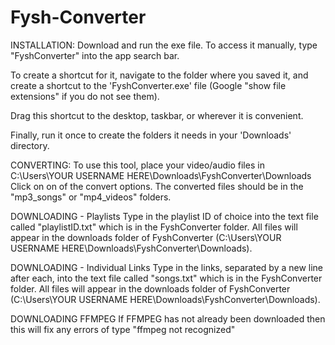 # Fysh-Converter

INSTALLATION:
Download and run the exe file. To access it manually, type "FyshConverter" into the app search bar.

To create a shortcut for it, navigate to the folder where you saved it, and create a shortcut to the 'FyshConverter.exe' file (Google "show file extensions" if you do not see them). 

Drag this shortcut to the desktop, taskbar, or wherever it is convenient.

Finally, run it once to create the folders it needs in your 'Downloads' directory.


CONVERTING:
To use this tool, place your video/audio files in C:\Users\YOUR USERNAME HERE\Downloads\FyshConverter\Downloads
Click on on of the convert options. The converted files should be in the "mp3_songs" or "mp4_videos" folders.

DOWNLOADING - Playlists
Type in the playlist ID of choice into the text file called "playlistID.txt" which is in the FyshConverter folder. All files will appear in the downloads folder of FyshConverter (C:\Users\YOUR USERNAME HERE\Downloads\FyshConverter\Downloads).

DOWNLOADING - Individual Links
Type in the links, separated by a new line after each, into the text file called "songs.txt" which is in the FyshConverter folder. All files will appear in the downloads folder of FyshConverter (C:\Users\YOUR USERNAME HERE\Downloads\FyshConverter\Downloads).

DOWNLOADING FFMPEG
If FFMPEG has not already been downloaded then this will fix any errors of type "ffmpeg not recognized"
